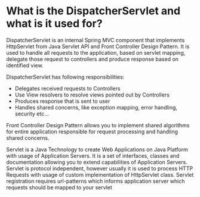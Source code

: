 # What is the DispatcherServlet and what is it used for?
DispatcherServlet is an internal Spring MVC component that implements HttpServlet from Java Servlet API and Front Controller
Design Pattern. It is used to handle all requests to the application, based on servlet mapping, delegate those request to 
controllers and produce response based on identified view.

DispatcherServlet has following responsibilities:
- Delegates received requests to Controllers
- Use View resolvers to resolve views pointed out by Controllers
- Produces response that is sent to user
- Handles shared concerns, like exception mapping, error handling, security etc...

Front Controller Design Pattern allows you to implement shared algorithms for entire application responsible for request 
processing and handling shared concerns.

Servlet is a Java Technology to create Web Applications on Java Platform with usage of Application Servers. It is a set 
of interfaces, classes and documentation allowing you to extend capabilities of Application Servers. Servlet is protocol
independent, however usually it is used to process HTTP Requests with usage of custom implementation of HttpServlet class.
Servlet registration requires url-patterns which informs application server which requests should be mapped to your servlet
